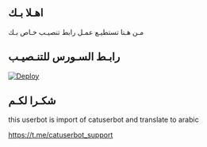 ## اهـلا بـك
مـن هـنا تستطيـع عمـل رابط تنصيـب خـاص بـك

## رابـط السـورس للتنـصيـب

[![Deploy](https://www.herokucdn.com/deploy/button.svg)](https://heroku.com/deploy?template=https://github.com/Ruiazbot/jmthon)

## شكـرا لكـم 


this userbot is import of catuserbot and translate to arabic

https://t.me/catuserbot_support
